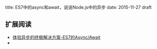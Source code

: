 title: ES7中的async和await，说说Node.js中的异步
date: 2015-11-27
draft




## 扩展阅读

+ [体验异步的终极解决方案-ES7的Async/Await](https://cnodejs.org/topic/5640b80d3a6aa72c5e0030b6)
+ 